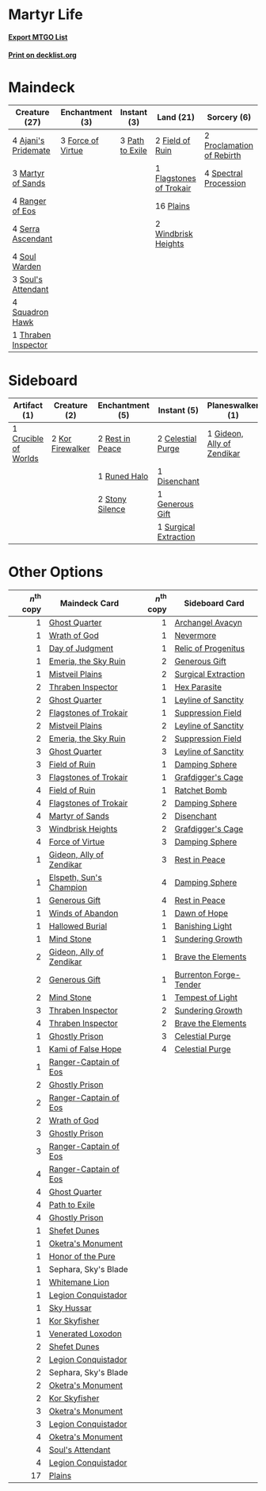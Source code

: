 # Martyr Life

#### [Export MTGO List](../collection/Martyr%20Life/Martyr%20Life.txt)
#### [Print on decklist.org](http://decklist.org/?deckmain=4%09Ajani's%20Pridemate%0A2%09Field%20of%20Ruin%0A1%09Flagstones%20of%20Trokair%0A3%09Force%20of%20Virtue%0A3%09Martyr%20of%20Sands%0A3%09Path%20to%20Exile%0A16%09Plains%0A2%09Proclamation%20of%20Rebirth%0A4%09Ranger%20of%20Eos%0A4%09Serra%20Ascendant%0A4%09Soul%20Warden%0A3%09Soul's%20Attendant%0A4%09Spectral%20Procession%0A4%09Squadron%20Hawk%0A1%09Thraben%20Inspector%0A2%09Windbrisk%20Heights&deckside=2%09Celestial%20Purge%0A1%09Crucible%20of%20Worlds%0A1%09Day%20of%20Judgment%0A1%09Disenchant%0A1%09Generous%20Gift%0A1%09Gideon,%20Ally%20of%20Zendikar%0A2%09Kor%20Firewalker%0A2%09Rest%20in%20Peace%0A1%09Runed%20Halo%0A2%09Stony%20Silence%0A1%09Surgical%20Extraction)
# Maindeck

|                                        Creature (27)                                         |                                      Enchantment (3)                                       |                                       Instant (3)                                        |                                            Land (21)                                             |                                            Sorcery (6)                                             |
|----------------------------------------------------------------------------------------------|--------------------------------------------------------------------------------------------|------------------------------------------------------------------------------------------|--------------------------------------------------------------------------------------------------|----------------------------------------------------------------------------------------------------|
|4 [Ajani's Pridemate](http://gatherer.wizards.com/Pages/Card/Details.aspx?multiverseid=376241)|3 [Force of Virtue](http://gatherer.wizards.com/Pages/Card/Details.aspx?multiverseid=463959)|3 [Path to Exile](http://gatherer.wizards.com/Pages/Card/Details.aspx?multiverseid=220511)|2 [Field of Ruin](http://gatherer.wizards.com/Pages/Card/Details.aspx?multiverseid=435415)        |2 [Proclamation of Rebirth](http://gatherer.wizards.com/Pages/Card/Details.aspx?multiverseid=107341)|
|3 [Martyr of Sands](http://gatherer.wizards.com/Pages/Card/Details.aspx?multiverseid=121263)  |                                                                                            |                                                                                          |1 [Flagstones of Trokair](http://gatherer.wizards.com/Pages/Card/Details.aspx?multiverseid=116733)|4 [Spectral Procession](http://gatherer.wizards.com/Pages/Card/Details.aspx?multiverseid=389685)    |
|4 [Ranger of Eos](http://gatherer.wizards.com/Pages/Card/Details.aspx?multiverseid=174823)    |                                                                                            |                                                                                          |16 [Plains](http://gatherer.wizards.com/Pages/Card/Details.aspx?multiverseid=439856)              |                                                                                                    |
|4 [Serra Ascendant](http://gatherer.wizards.com/Pages/Card/Details.aspx?multiverseid=438597)  |                                                                                            |                                                                                          |2 [Windbrisk Heights](http://gatherer.wizards.com/Pages/Card/Details.aspx?multiverseid=420953)    |                                                                                                    |
|4 [Soul Warden](http://gatherer.wizards.com/Pages/Card/Details.aspx?multiverseid=129740)      |                                                                                            |                                                                                          |                                                                                                  |                                                                                                    |
|3 [Soul's Attendant](http://gatherer.wizards.com/Pages/Card/Details.aspx?multiverseid=193499) |                                                                                            |                                                                                          |                                                                                                  |                                                                                                    |
|4 [Squadron Hawk](http://gatherer.wizards.com/Pages/Card/Details.aspx?multiverseid=442023)    |                                                                                            |                                                                                          |                                                                                                  |                                                                                                    |
|1 [Thraben Inspector](http://gatherer.wizards.com/Pages/Card/Details.aspx?multiverseid=409784)|                                                                                            |                                                                                          |                                                                                                  |                                                                                                    |


# Sideboard

|                                         Artifact (1)                                          |                                       Creature (2)                                        |                                     Enchantment (5)                                      |                                          Instant (5)                                           |                                          Planeswalker (1)                                           |                                        Sorcery (1)                                         |
|-----------------------------------------------------------------------------------------------|-------------------------------------------------------------------------------------------|------------------------------------------------------------------------------------------|------------------------------------------------------------------------------------------------|-----------------------------------------------------------------------------------------------------|--------------------------------------------------------------------------------------------|
|1 [Crucible of Worlds](http://gatherer.wizards.com/Pages/Card/Details.aspx?multiverseid=129480)|2 [Kor Firewalker](http://gatherer.wizards.com/Pages/Card/Details.aspx?multiverseid=442010)|2 [Rest in Peace](http://gatherer.wizards.com/Pages/Card/Details.aspx?multiverseid=442021)|2 [Celestial Purge](http://gatherer.wizards.com/Pages/Card/Details.aspx?multiverseid=183055)    |1 [Gideon, Ally of Zendikar](http://gatherer.wizards.com/Pages/Card/Details.aspx?multiverseid=401897)|1 [Day of Judgment](http://gatherer.wizards.com/Pages/Card/Details.aspx?multiverseid=439344)|
|                                                                                               |                                                                                           |1 [Runed Halo](http://gatherer.wizards.com/Pages/Card/Details.aspx?multiverseid=154005)   |1 [Disenchant](http://gatherer.wizards.com/Pages/Card/Details.aspx?multiverseid=847)            |                                                                                                     |                                                                                            |
|                                                                                               |                                                                                           |2 [Stony Silence](http://gatherer.wizards.com/Pages/Card/Details.aspx?multiverseid=247425)|1 [Generous Gift](http://gatherer.wizards.com/Pages/Card/Details.aspx?multiverseid=463960)      |                                                                                                     |                                                                                            |
|                                                                                               |                                                                                           |                                                                                          |1 [Surgical Extraction](http://gatherer.wizards.com/Pages/Card/Details.aspx?multiverseid=397706)|                                                                                                     |                                                                                            |


# Other Options

|*n*<sup>th</sup> copy|                                           Maindeck Card                                           |*n*<sup>th</sup> copy|                                         Sideboard Card                                          |
|--------------------:|---------------------------------------------------------------------------------------------------|--------------------:|-------------------------------------------------------------------------------------------------|
|                    1|[Ghost Quarter](http://gatherer.wizards.com/Pages/Card/Details.aspx?multiverseid=389534)           |                    1|[Archangel Avacyn](http://gatherer.wizards.com/Pages/Card/Details.aspx?multiverseid=409741)      |
|                    1|[Wrath of God](http://gatherer.wizards.com/Pages/Card/Details.aspx?multiverseid=129808)            |                    1|[Nevermore](http://gatherer.wizards.com/Pages/Card/Details.aspx?multiverseid=226878)             |
|                    1|[Day of Judgment](http://gatherer.wizards.com/Pages/Card/Details.aspx?multiverseid=439344)         |                    1|[Relic of Progenitus](http://gatherer.wizards.com/Pages/Card/Details.aspx?multiverseid=174824)   |
|                    1|[Emeria, the Sky Ruin](http://gatherer.wizards.com/Pages/Card/Details.aspx?multiverseid=389503)    |                    2|[Generous Gift](http://gatherer.wizards.com/Pages/Card/Details.aspx?multiverseid=463960)         |
|                    1|[Mistveil Plains](http://gatherer.wizards.com/Pages/Card/Details.aspx?multiverseid=142014)         |                    2|[Surgical Extraction](http://gatherer.wizards.com/Pages/Card/Details.aspx?multiverseid=397706)   |
|                    2|[Thraben Inspector](http://gatherer.wizards.com/Pages/Card/Details.aspx?multiverseid=409784)       |                    1|[Hex Parasite](http://gatherer.wizards.com/Pages/Card/Details.aspx?multiverseid=218008)          |
|                    2|[Ghost Quarter](http://gatherer.wizards.com/Pages/Card/Details.aspx?multiverseid=389534)           |                    1|[Leyline of Sanctity](http://gatherer.wizards.com/Pages/Card/Details.aspx?multiverseid=204993)   |
|                    2|[Flagstones of Trokair](http://gatherer.wizards.com/Pages/Card/Details.aspx?multiverseid=116733)   |                    1|[Suppression Field](http://gatherer.wizards.com/Pages/Card/Details.aspx?multiverseid=83617)      |
|                    2|[Mistveil Plains](http://gatherer.wizards.com/Pages/Card/Details.aspx?multiverseid=142014)         |                    2|[Leyline of Sanctity](http://gatherer.wizards.com/Pages/Card/Details.aspx?multiverseid=204993)   |
|                    2|[Emeria, the Sky Ruin](http://gatherer.wizards.com/Pages/Card/Details.aspx?multiverseid=389503)    |                    2|[Suppression Field](http://gatherer.wizards.com/Pages/Card/Details.aspx?multiverseid=83617)      |
|                    3|[Ghost Quarter](http://gatherer.wizards.com/Pages/Card/Details.aspx?multiverseid=389534)           |                    3|[Leyline of Sanctity](http://gatherer.wizards.com/Pages/Card/Details.aspx?multiverseid=204993)   |
|                    3|[Field of Ruin](http://gatherer.wizards.com/Pages/Card/Details.aspx?multiverseid=435415)           |                    1|[Damping Sphere](http://gatherer.wizards.com/Pages/Card/Details.aspx?multiverseid=443101)        |
|                    3|[Flagstones of Trokair](http://gatherer.wizards.com/Pages/Card/Details.aspx?multiverseid=116733)   |                    1|[Grafdigger's Cage](http://gatherer.wizards.com/Pages/Card/Details.aspx?multiverseid=278452)     |
|                    4|[Field of Ruin](http://gatherer.wizards.com/Pages/Card/Details.aspx?multiverseid=435415)           |                    1|[Ratchet Bomb](http://gatherer.wizards.com/Pages/Card/Details.aspx?multiverseid=370623)          |
|                    4|[Flagstones of Trokair](http://gatherer.wizards.com/Pages/Card/Details.aspx?multiverseid=116733)   |                    2|[Damping Sphere](http://gatherer.wizards.com/Pages/Card/Details.aspx?multiverseid=443101)        |
|                    4|[Martyr of Sands](http://gatherer.wizards.com/Pages/Card/Details.aspx?multiverseid=121263)         |                    2|[Disenchant](http://gatherer.wizards.com/Pages/Card/Details.aspx?multiverseid=847)               |
|                    3|[Windbrisk Heights](http://gatherer.wizards.com/Pages/Card/Details.aspx?multiverseid=420953)       |                    2|[Grafdigger's Cage](http://gatherer.wizards.com/Pages/Card/Details.aspx?multiverseid=278452)     |
|                    4|[Force of Virtue](http://gatherer.wizards.com/Pages/Card/Details.aspx?multiverseid=463959)         |                    3|[Damping Sphere](http://gatherer.wizards.com/Pages/Card/Details.aspx?multiverseid=443101)        |
|                    1|[Gideon, Ally of Zendikar](http://gatherer.wizards.com/Pages/Card/Details.aspx?multiverseid=401897)|                    3|[Rest in Peace](http://gatherer.wizards.com/Pages/Card/Details.aspx?multiverseid=442021)         |
|                    1|[Elspeth, Sun's Champion](http://gatherer.wizards.com/Pages/Card/Details.aspx?multiverseid=394361) |                    4|[Damping Sphere](http://gatherer.wizards.com/Pages/Card/Details.aspx?multiverseid=443101)        |
|                    1|[Generous Gift](http://gatherer.wizards.com/Pages/Card/Details.aspx?multiverseid=463960)           |                    4|[Rest in Peace](http://gatherer.wizards.com/Pages/Card/Details.aspx?multiverseid=442021)         |
|                    1|[Winds of Abandon](http://gatherer.wizards.com/Pages/Card/Details.aspx?multiverseid=463986)        |                    1|[Dawn of Hope](http://gatherer.wizards.com/Pages/Card/Details.aspx?multiverseid=452758)          |
|                    1|[Hallowed Burial](http://gatherer.wizards.com/Pages/Card/Details.aspx?multiverseid=416848)         |                    1|[Banishing Light](http://gatherer.wizards.com/Pages/Card/Details.aspx?multiverseid=405135)       |
|                    1|[Mind Stone](http://gatherer.wizards.com/Pages/Card/Details.aspx?multiverseid=135280)              |                    1|[Sundering Growth](http://gatherer.wizards.com/Pages/Card/Details.aspx?multiverseid=456378)      |
|                    2|[Gideon, Ally of Zendikar](http://gatherer.wizards.com/Pages/Card/Details.aspx?multiverseid=401897)|                    1|[Brave the Elements](http://gatherer.wizards.com/Pages/Card/Details.aspx?multiverseid=389450)    |
|                    2|[Generous Gift](http://gatherer.wizards.com/Pages/Card/Details.aspx?multiverseid=463960)           |                    1|[Burrenton Forge-Tender](http://gatherer.wizards.com/Pages/Card/Details.aspx?multiverseid=438580)|
|                    2|[Mind Stone](http://gatherer.wizards.com/Pages/Card/Details.aspx?multiverseid=135280)              |                    1|[Tempest of Light](http://gatherer.wizards.com/Pages/Card/Details.aspx?multiverseid=132131)      |
|                    3|[Thraben Inspector](http://gatherer.wizards.com/Pages/Card/Details.aspx?multiverseid=409784)       |                    2|[Sundering Growth](http://gatherer.wizards.com/Pages/Card/Details.aspx?multiverseid=456378)      |
|                    4|[Thraben Inspector](http://gatherer.wizards.com/Pages/Card/Details.aspx?multiverseid=409784)       |                    2|[Brave the Elements](http://gatherer.wizards.com/Pages/Card/Details.aspx?multiverseid=389450)    |
|                    1|[Ghostly Prison](http://gatherer.wizards.com/Pages/Card/Details.aspx?multiverseid=420683)          |                    3|[Celestial Purge](http://gatherer.wizards.com/Pages/Card/Details.aspx?multiverseid=183055)       |
|                    1|[Kami of False Hope](http://gatherer.wizards.com/Pages/Card/Details.aspx?multiverseid=74097)       |                    4|[Celestial Purge](http://gatherer.wizards.com/Pages/Card/Details.aspx?multiverseid=183055)       |
|                    1|[Ranger-Captain of Eos](http://gatherer.wizards.com/Pages/Card/Details.aspx?multiverseid=463970)   |                     |                                                                                                 |
|                    2|[Ghostly Prison](http://gatherer.wizards.com/Pages/Card/Details.aspx?multiverseid=420683)          |                     |                                                                                                 |
|                    2|[Ranger-Captain of Eos](http://gatherer.wizards.com/Pages/Card/Details.aspx?multiverseid=463970)   |                     |                                                                                                 |
|                    2|[Wrath of God](http://gatherer.wizards.com/Pages/Card/Details.aspx?multiverseid=129808)            |                     |                                                                                                 |
|                    3|[Ghostly Prison](http://gatherer.wizards.com/Pages/Card/Details.aspx?multiverseid=420683)          |                     |                                                                                                 |
|                    3|[Ranger-Captain of Eos](http://gatherer.wizards.com/Pages/Card/Details.aspx?multiverseid=463970)   |                     |                                                                                                 |
|                    4|[Ranger-Captain of Eos](http://gatherer.wizards.com/Pages/Card/Details.aspx?multiverseid=463970)   |                     |                                                                                                 |
|                    4|[Ghost Quarter](http://gatherer.wizards.com/Pages/Card/Details.aspx?multiverseid=389534)           |                     |                                                                                                 |
|                    4|[Path to Exile](http://gatherer.wizards.com/Pages/Card/Details.aspx?multiverseid=220511)           |                     |                                                                                                 |
|                    4|[Ghostly Prison](http://gatherer.wizards.com/Pages/Card/Details.aspx?multiverseid=420683)          |                     |                                                                                                 |
|                    1|[Shefet Dunes](http://gatherer.wizards.com/Pages/Card/Details.aspx?multiverseid=430872)            |                     |                                                                                                 |
|                    1|[Oketra's Monument](http://gatherer.wizards.com/Pages/Card/Details.aspx?multiverseid=426935)       |                     |                                                                                                 |
|                    1|[Honor of the Pure](http://gatherer.wizards.com/Pages/Card/Details.aspx?multiverseid=191058)       |                     |                                                                                                 |
|                    1|Sephara, Sky's Blade                                                                               |                     |                                                                                                 |
|                    1|[Whitemane Lion](http://gatherer.wizards.com/Pages/Card/Details.aspx?multiverseid=442028)          |                     |                                                                                                 |
|                    1|[Legion Conquistador](http://gatherer.wizards.com/Pages/Card/Details.aspx?multiverseid=439668)     |                     |                                                                                                 |
|                    1|[Sky Hussar](http://gatherer.wizards.com/Pages/Card/Details.aspx?multiverseid=97109)               |                     |                                                                                                 |
|                    1|[Kor Skyfisher](http://gatherer.wizards.com/Pages/Card/Details.aspx?multiverseid=222764)           |                     |                                                                                                 |
|                    1|[Venerated Loxodon](http://gatherer.wizards.com/Pages/Card/Details.aspx?multiverseid=452780)       |                     |                                                                                                 |
|                    2|[Shefet Dunes](http://gatherer.wizards.com/Pages/Card/Details.aspx?multiverseid=430872)            |                     |                                                                                                 |
|                    2|[Legion Conquistador](http://gatherer.wizards.com/Pages/Card/Details.aspx?multiverseid=439668)     |                     |                                                                                                 |
|                    2|Sephara, Sky's Blade                                                                               |                     |                                                                                                 |
|                    2|[Oketra's Monument](http://gatherer.wizards.com/Pages/Card/Details.aspx?multiverseid=426935)       |                     |                                                                                                 |
|                    2|[Kor Skyfisher](http://gatherer.wizards.com/Pages/Card/Details.aspx?multiverseid=222764)           |                     |                                                                                                 |
|                    3|[Oketra's Monument](http://gatherer.wizards.com/Pages/Card/Details.aspx?multiverseid=426935)       |                     |                                                                                                 |
|                    3|[Legion Conquistador](http://gatherer.wizards.com/Pages/Card/Details.aspx?multiverseid=439668)     |                     |                                                                                                 |
|                    4|[Oketra's Monument](http://gatherer.wizards.com/Pages/Card/Details.aspx?multiverseid=426935)       |                     |                                                                                                 |
|                    4|[Soul's Attendant](http://gatherer.wizards.com/Pages/Card/Details.aspx?multiverseid=193499)        |                     |                                                                                                 |
|                    4|[Legion Conquistador](http://gatherer.wizards.com/Pages/Card/Details.aspx?multiverseid=439668)     |                     |                                                                                                 |
|                   17|[Plains](http://gatherer.wizards.com/Pages/Card/Details.aspx?multiverseid=439856)                  |                     |                                                                                                 |

